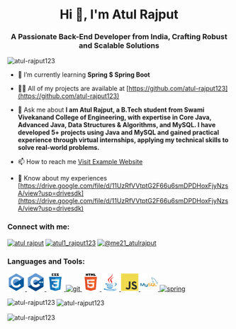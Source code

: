 <h1 align="center">Hi 👋, I'm Atul Rajput</h1>
<h3 align="center">A Passionate Back-End Developer from India, Crafting Robust and Scalable Solutions</h3>

<p align="left"> <img src="https://komarev.com/ghpvc/?username=atul-rajput123&label=Profile%20views&color=0e75b6&style=flat" alt="atul-rajput123" /> </p>

- 🌱 I’m currently learning **Spring $ Spring Boot**

- 👨‍💻 All of my projects are available at [https://github.com/atul-rajput123](https://github.com/atul-rajput123)

- 💬 Ask me about **I am Atul Rajput, a B.Tech student from Swami Vivekanand College of Engineering, with expertise in Core Java, Advanced Java, Data Structures & Algorithms, and MySQL. I have developed 5+ projects using Java and MySQL and gained practical experience through virtual internships, applying my technical skills to solve real-world problems.**

- 📫 How to reach me <a href="https://www.linkedin.com/in/atul-rajput-a52565270?utm_source=share&utm_campaign=share_via&utm_content=profile&utm_medium=android_app" target="_blank">Visit Example Website</a>

- 📄 Know about my experiences [https://drive.google.com/file/d/11UzRfVVtptG2F66u6smDPDHoxFjyNzsA/view?usp=drivesdk](https://drive.google.com/file/d/11UzRfVVtptG2F66u6smDPDHoxFjyNzsA/view?usp=drivesdk)

<h3 align="left">Connect with me:</h3>
<p align="left">
<a href="https://linkedin.com/in/atul rajput" target="blank"><img align="center" src="https://raw.githubusercontent.com/rahuldkjain/github-profile-readme-generator/master/src/images/icons/Social/linked-in-alt.svg" alt="atul rajput" height="30" width="40" /></a>
<a href="https://www.leetcode.com/atul1_rajput123" target="blank"><img align="center" src="https://raw.githubusercontent.com/rahuldkjain/github-profile-readme-generator/master/src/images/icons/Social/leet-code.svg" alt="atul1_rajput123" height="30" width="40" /></a>
<a href="https://www.hackerearth.com/@me21_atulrajput" target="blank"><img align="center" src="https://raw.githubusercontent.com/rahuldkjain/github-profile-readme-generator/master/src/images/icons/Social/hackerearth.svg" alt="@me21_atulrajput" height="30" width="40" /></a>
</p>

<h3 align="left">Languages and Tools:</h3>
<p align="left"> <a href="https://www.cprogramming.com/" target="_blank" rel="noreferrer"> <img src="https://raw.githubusercontent.com/devicons/devicon/master/icons/c/c-original.svg" alt="c" width="40" height="40"/> </a> <a href="https://www.w3schools.com/cpp/" target="_blank" rel="noreferrer"> <img src="https://raw.githubusercontent.com/devicons/devicon/master/icons/cplusplus/cplusplus-original.svg" alt="cplusplus" width="40" height="40"/> </a> <a href="https://www.w3schools.com/css/" target="_blank" rel="noreferrer"> <img src="https://raw.githubusercontent.com/devicons/devicon/master/icons/css3/css3-original-wordmark.svg" alt="css3" width="40" height="40"/> </a> <a href="https://git-scm.com/" target="_blank" rel="noreferrer"> <img src="https://www.vectorlogo.zone/logos/git-scm/git-scm-icon.svg" alt="git" width="40" height="40"/> </a> <a href="https://www.w3.org/html/" target="_blank" rel="noreferrer"> <img src="https://raw.githubusercontent.com/devicons/devicon/master/icons/html5/html5-original-wordmark.svg" alt="html5" width="40" height="40"/> </a> <a href="https://www.java.com" target="_blank" rel="noreferrer"> <img src="https://raw.githubusercontent.com/devicons/devicon/master/icons/java/java-original.svg" alt="java" width="40" height="40"/> </a> <a href="https://developer.mozilla.org/en-US/docs/Web/JavaScript" target="_blank" rel="noreferrer"> <img src="https://raw.githubusercontent.com/devicons/devicon/master/icons/javascript/javascript-original.svg" alt="javascript" width="40" height="40"/> </a> <a href="https://www.mysql.com/" target="_blank" rel="noreferrer"> <img src="https://raw.githubusercontent.com/devicons/devicon/master/icons/mysql/mysql-original-wordmark.svg" alt="mysql" width="40" height="40"/> </a> <a href="https://spring.io/" target="_blank" rel="noreferrer"> <img src="https://www.vectorlogo.zone/logos/springio/springio-icon.svg" alt="spring" width="40" height="40"/> </a> </p>

<p><img align="left" src="https://github-readme-stats.vercel.app/api/top-langs?username=atul-rajput123&show_icons=true&locale=en&layout=compact" alt="atul-rajput123" /></p>

<p>&nbsp;<img align="center" src="https://github-readme-stats.vercel.app/api?username=atul-rajput123&show_icons=true&locale=en" alt="atul-rajput123" /></p>

<p><img align="center" src="https://github-readme-streak-stats.herokuapp.com/?user=atul-rajput123&" alt="atul-rajput123" /></p>
